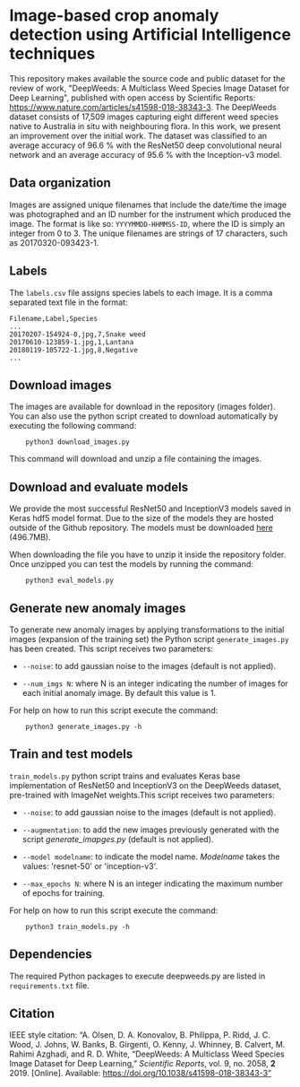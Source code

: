# Image-based crop anomaly detection using Artificial Intelligence techniques

This repository makes available the source code and public dataset for the review of work, "DeepWeeds: A Multiclass Weed Species Image Dataset for Deep Learning", published with open access by Scientific Reports: https://www.nature.com/articles/s41598-018-38343-3. The DeepWeeds dataset consists of 17,509 images capturing eight different weed species native to Australia in situ with neighbouring flora. In this work, we present an improvement over the initial work. The dataset was classified to an average accuracy of 96.6 % with the ResNet50 deep convolutional neural network and an average accuracy of 95.6 % with the Inception-v3 model.

## Data organization

Images are assigned unique filenames that include the date/time the image was photographed and an ID number for the instrument which produced the image. The format is like so: `YYYYMMDD-HHMMSS-ID`, where the ID is simply an integer from 0 to 3. The unique filenames are strings of 17 characters, such as 20170320-093423-1.

## Labels

The `labels.csv` file assigns species labels to each image. It is a comma separated text file in the format:

```
Filename,Label,Species
...
20170207-154924-0,jpg,7,Snake weed
20170610-123859-1.jpg,1,Lantana
20180119-105722-1.jpg,8,Negative
...
```

## Download images

The images are available for download in the repository (images folder). You can also use the python script created to download automatically by executing the following command: 

```
    python3 download_images.py
```

This command will download and unzip a file containing the images.

## Download and evaluate models

We provide the most successful ResNet50 and InceptionV3 models saved in Keras hdf5 model format. Due to the size of the models they are hosted outside of the Github repository. The models must be downloaded [here](https://drive.google.com/file/d/1tGmL8fX2pdlkjepKWdfw_I1pFpRXnd2S/view?usp=sharing) (496.7MB). 

When downloading the file you have to unzip it inside the repository folder. Once unzipped you can test the models by running the command: 

```
    python3 eval_models.py
```

## Generate new anomaly images

To generate new anomaly images by applying transformations to the initial images (expansion of the training set) the Python script `generate_images.py` has been created. This script receives two parameters:

* `--noise`: to add gaussian noise to the images (default is not applied).
    
* `--num_imgs N`: where N is an integer indicating the number of images for each initial anomaly image. By default this value is 1.


For help on how to run this script execute the command:

```
    python3 generate_images.py -h
```

## Train and test models

`train_models.py` python script trains and evaluates Keras base implementation of ResNet50 and InceptionV3 on the DeepWeeds dataset, pre-trained with ImageNet weights.This script receives two parameters:

* `--noise`: to add gaussian noise to the images (default is not applied).

* `--augmentation`: to add the new images previously generated with the script *generate_imapges.py*  (default is not applied).

* `--model modelname`: to indicate the model name. *Modelname* takes the values: 'resnet-50' or 'inception-v3'.
    
* `--max_epochs N`: where N is an integer indicating the maximum number of epochs for training.

For help on how to run this script execute the command:

```
    python3 train_models.py -h
```


## Dependencies

The required Python packages to execute deepweeds.py are listed in `requirements.txt` file.

## Citation

IEEE style citation: “A. Olsen, D. A. Konovalov, B. Philippa, P. Ridd, J. C. Wood, J. Johns, W. Banks, B. Girgenti, O. Kenny, J. Whinney, B. Calvert, M. Rahimi Azghadi, and R. D. White, “DeepWeeds: A Multiclass Weed Species Image Dataset for Deep Learning,” *Scientific Reports*, vol. 9, no. 2058, **2** 2019. [Online]. Available: https://doi.org/10.1038/s41598-018-38343-3”
